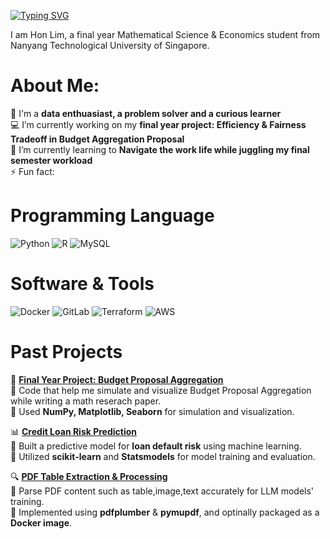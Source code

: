 [![Typing SVG](https://readme-typing-svg.demolab.com?font=Fira+Code&pause=1000&color=02041F&width=435&lines=Hello+visitor+%3AD)](https://git.io/typing-svg)

I am Hon Lim, a final year Mathematical Science & Economics student from Nanyang Technological University of Singapore. 

# About Me:
💭 I'm a **data enthuasiast, a problem solver and a curious learner** <br>
💻 I’m currently working on my **final year project: Efficiency & Fairness Tradeoff in Budget Aggregation Proposal** <br>
🌱 I’m currently learning to **Navigate the work life while juggling my final semester workload** <br>
⚡ Fun fact: 


# Programming Language
![Python](https://img.shields.io/badge/python-3670A0?style=for-the-badge&logo=python&logoColor=ffdd54) ![R](https://img.shields.io/badge/r-%23276DC3.svg?style=for-the-badge&logo=r&logoColor=white) ![MySQL](https://img.shields.io/badge/mysql-4479A1.svg?style=for-the-badge&logo=mysql&logoColor=white)

# Software & Tools
![Docker](https://img.shields.io/badge/docker-%230db7ed.svg?style=for-the-badge&logo=docker&logoColor=white) ![GitLab](https://img.shields.io/badge/gitlab-%23181717.svg?style=for-the-badge&logo=gitlab&logoColor=white) ![Terraform](https://img.shields.io/badge/terraform-%235835CC.svg?style=for-the-badge&logo=terraform&logoColor=white) ![AWS](https://img.shields.io/badge/AWS-%23FF9900.svg?style=for-the-badge&logo=amazon-aws&logoColor=white)

# Past Projects
🚀 **[Final Year Project: Budget Proposal Aggregation](https://github.com/tanhl30/FYP)**  
🔹 Code that help me simulate and visualize Budget Proposal Aggregation while writing a math reserach paper.  
🔹 Used **NumPy, Matplotlib, Seaborn** for simulation and visualization.  

📊 **[Credit Loan Risk Prediction](https://github.com/tanhl30/Credit-Risk-Analysis)**  
🔹 Built a predictive model for **loan default risk** using machine learning.  
🔹 Utilized **scikit-learn** and **Statsmodels** for model training and evaluation.   

🔍 **[PDF Table Extraction & Processing](https://github.com/tanhl30/PDF-parser)**  
🔹 Parse PDF content such as table,image,text accurately for LLM models' training.  
🔹 Implemented using **pdfplumber** & **pymupdf**, and optinally packaged as a **Docker image**.  



